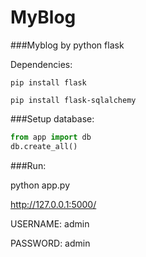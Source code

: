 MyBlog
========

###Myblog by python flask

Dependencies:

```
pip install flask

pip install flask-sqlalchemy
```

###Setup database:
```python
from app import db
db.create_all()
```

###Run:

python app.py

http://127.0.0.1:5000/

USERNAME: admin

PASSWORD: admin
